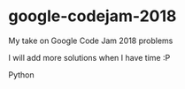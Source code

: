# google-codejam-2018
My take on Google Code Jam 2018 problems

I will add more solutions when I have time :P

Python
